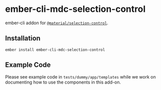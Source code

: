 ember-cli-mdc-selection-control
======================

ember-cli addon for [`@material/selection-control`](https://github.com/material-components/material-components-web/tree/master/packages/mdc-selection-control).

Installation
------------

    ember install ember-cli-mdc-selection-control
    
Example Code
---------------

Please see example code in `tests/dummy/app/templates` while we work on documenting how to 
use the components in this add-on.

